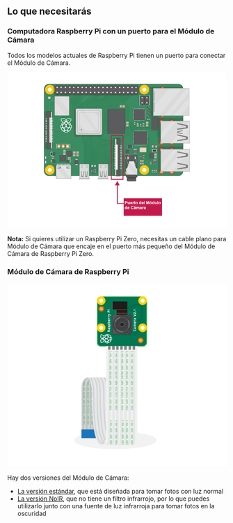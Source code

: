 ## Lo que necesitarás

### Computadora Raspberry Pi con un puerto para el Módulo de Cámara

Todos los modelos actuales de Raspberry Pi tienen un puerto para conectar el Módulo de Cámara.

![Raspberry Pi 3B+ con el puerto del Módulo de Cámara etiquetado](images/pi4-camera-port.png)

**Nota:** Si quieres utilizar un Raspberry Pi Zero, necesitas un cable plano para Módulo de Cámara que encaje en el puerto más pequeño del Módulo de Cámara de Raspberry Pi Zero.

### Módulo de Cámara de Raspberry Pi

![Raspberry Pi Camera Module](images/camera-module.png)

Hay dos versiones del Módulo de Cámara:

* [La versión estándar](https://www.raspberrypi.org/products/camera-module-v2/), que está diseñada para tomar fotos con luz normal
* [La versión NoIR](https://www.raspberrypi.org/products/pi-noir-camera-v2/), que no tiene un filtro infrarrojo, por lo que puedes utilizarlo junto con una fuente de luz infrarroja para tomar fotos en la oscuridad


